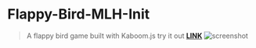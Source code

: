 # Flappy-Bird-MLH-Init
> A flappy bird game built with Kaboom.js
try it out [**LINK**](https://flappy-mark-game-template.riteshkumar39.repl.co/)
![screenshot](https://github.com/wordssaysalot/MLH-INIT/blob/main/game%20using%20Kaboom.js/screenshot.png?raw=true)

